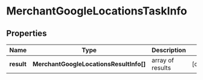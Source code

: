 # MerchantGoogleLocationsTaskInfo

## Properties

| Name | Type | Description | Notes |
|------------ | ------------- | ------------- | -------------|
**result** | **MerchantGoogleLocationsResultInfo[]** | array of results |[optional]|